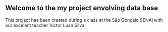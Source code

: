 ## Welcome to the my project envolving data base

This project has been created during a class at the São Gonçalo SENAI with our excelent teacher Victor Luan Silva.